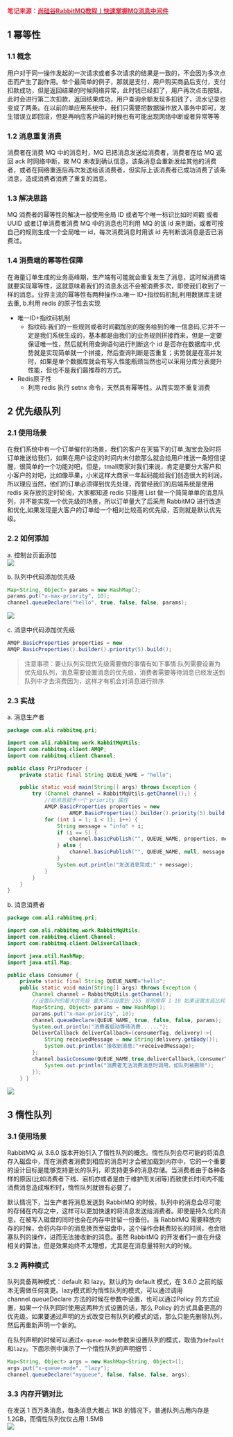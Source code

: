 **<font style="color:#DF2A3F;">笔记来源：</font>**[**<font style="color:#DF2A3F;">尚硅谷RabbitMQ教程丨快速掌握MQ消息中间件</font>**](https://www.bilibili.com/video/BV1cb4y1o7zz/?spm_id_from=333.337.search-card.all.click&vd_source=e8046ccbdc793e09a75eb61fe8e84a30)



## 1 幂等性
### 1.1 概念
用户对于同一操作发起的一次请求或者多次请求的结果是一致的，不会因为多次点击而产生了副作用。举个最简单的例子，那就是支付，用户购买商品后支付，支付扣款成功，但是返回结果的时候网络异常，此时钱已经扣了，用户再次点击按钮，此时会进行第二次扣款，返回结果成功，用户查询余额发现多扣钱了，流水记录也变成了两条。在以前的单应用系统中，我们只需要把数据操作放入事务中即可，发生错误立即回滚，但是再响应客户端的时候也有可能出现网络中断或者异常等等

### 1.2 消息重复消费
消费者在消费 MQ 中的消息时，MQ 已把消息发送给消费者，消费者在给 MQ 返回 ack 时网络中断，故 MQ 未收到确认信息，该条消息会重新发给其他的消费者，或者在网络重连后再次发送给该消费者，但实际上该消费者已成功消费了该条消息，造成消费者消费了重复的消息。

### 1.3 解决思路
MQ 消费者的幂等性的解决一般使用全局 ID 或者写个唯一标识比如时间戳 或者 UUID 或者订单消费者消费 MQ 中的消息也可利用 MQ 的该 id 来判断，或者可按自己的规则生成一个全局唯一 id，每次消费消息时用该 id 先判断该消息是否已消费过。

### 1.4 消费端的幂等性保障
在海量订单生成的业务高峰期，生产端有可能就会重复发生了消息，这时候消费端就要实现幂等性，这就意味着我们的消息永远不会被消费多次，即使我们收到了一样的消息。业界主流的幂等性有两种操作:a.唯一 ID+指纹码机制,利用数据库主键去重, b.利用 redis 的原子性去实现

+ 唯一ID+指纹码机制
    - 指纹码:我们的一些规则或者时间戳加别的服务给到的唯一信息码,它并不一定是我们系统生成的，基本都是由我们的业务规则拼接而来，但是一定要保证唯一性，然后就利用查询语句进行判断这个 id 是否存在数据库中,优势就是实现简单就一个拼接，然后查询判断是否重复；劣势就是在高并发时，如果是单个数据库就会有写入性能瓶颈当然也可以采用分库分表提升性能，但也不是我们最推荐的方式。
+ Redis原子性
    - 利用 redis 执行 setnx 命令，天然具有幂等性。从而实现不重复消费



## 2 优先级队列
### 2.1 使用场景
在我们系统中有一个订单催付的场景，我们的客户在天猫下的订单,淘宝会及时将订单推送给我们，如果在用户设定的时间内未付款那么就会给用户推送一条短信提醒，很简单的一个功能对吧，但是，tmall商家对我们来说，肯定是要分大客户和小客户的对吧，比如像苹果，小米这样大商家一年起码能给我们创造很大的利润，所以理应当然，他们的订单必须得到优先处理，而曾经我们的后端系统是使用 redis 来存放的定时轮询，大家都知道 redis 只能用 List 做一个简简单单的消息队列，并不能实现一个优先级的场景，所以订单量大了后采用 RabbitMQ 进行改造和优化,如果发现是大客户的订单给一个相对比较高的优先级，否则就是默认优先级。

### 2.2 如何添加
a. 控制台页面添加  
![](images/86.png)



b. 队列中代码添加优先级

```java
Map<String, Object> params = new HashMap();
params.put("x-max-priority", 10);
channel.queueDeclare("hello", true, false, false, params);
```



![](images/87.png)



c. 消息中代码添加优先级

```java
AMQP.BasicProperties properties = new 
AMQP.BasicProperties().builder().priority(5).build();
```

> 注意事项：要让队列实现优先级需要做的事情有如下事情:队列需要设置为优先级队列，消息需要设置消息的优先级，消费者需要等待消息已经发送到队列中才去消费因为，这样才有机会对消息进行排序
>

### 2.3 实战
a. 消息生产者

```java
package com.ali.rabbitmq.pri;

import com.ali.rabbitmq.work.RabbitMqUtils;
import com.rabbitmq.client.AMQP;
import com.rabbitmq.client.Channel;

public class PriProducer {
    private static final String QUEUE_NAME = "hello";

    public static void main(String[] args) throws Exception {
        try (Channel channel = RabbitMqUtils.getChannel();) {
            //给消息赋予一个 priority 属性
            AMQP.BasicProperties properties = new
                    AMQP.BasicProperties().builder().priority(5).build();
            for (int i = 1; i < 11; i++) {
                String message = "info" + i;
                if (i == 5) {
                    channel.basicPublish("", QUEUE_NAME, properties, message.getBytes());
                } else {
                    channel.basicPublish("", QUEUE_NAME, null, message.getBytes());
                }
                System.out.println("发送消息完成:" + message);
            }
        }
    }
}
```



b. 消息消费者

```java
package com.ali.rabbitmq.pri;

import com.ali.rabbitmq.work.RabbitMqUtils;
import com.rabbitmq.client.Channel;
import com.rabbitmq.client.DeliverCallback;

import java.util.HashMap;
import java.util.Map;

public class Consumer {
    private static final String QUEUE_NAME="hello";
    public static void main(String[] args) throws Exception {
        Channel channel = RabbitMqUtils.getChannel();
        //设置队列的最大优先级 最大可以设置到 255 官网推荐 1-10 如果设置太高比较吃内存和 CPU
        Map<String, Object> params = new HashMap();
        params.put("x-max-priority", 10);
        channel.queueDeclare(QUEUE_NAME, true, false, false, params);
        System.out.println("消费者启动等待消费......");
        DeliverCallback deliverCallback=(consumerTag, delivery)->{
            String receivedMessage = new String(delivery.getBody());
            System.out.println("接收到消息:"+receivedMessage);
        };
        channel.basicConsume(QUEUE_NAME,true,deliverCallback,(consumerTag)->{
            System.out.println("消费者无法消费消息时调用，如队列被删除");
        });
    } }
```

![](images/88.png)



## 3 惰性队列
### 3.1 使用场景
RabbitMQ 从 3.6.0 版本开始引入了惰性队列的概念。惰性队列会尽可能的将消息存入磁盘中，而在消费者消费到相应的消息时才会被加载到内存中，它的一个重要的设计目标是能够支持更长的队列，即支持更多的消息存储。当消费者由于各种各样的原因(比如消费者下线、宕机亦或者是由于维护而关闭等)而致使长时间内不能消费消息造成堆积时，惰性队列就很有必要了。

默认情况下，当生产者将消息发送到 RabbitMQ 的时候，队列中的消息会尽可能的存储在内存之中，这样可以更加快速的将消息发送给消费者。即使是持久化的消息，在被写入磁盘的同时也会在内存中驻留一份备份。当 RabbitMQ 需要释放内存的时候，会将内存中的消息换页至磁盘中，这个操作会耗费较长的时间，也会阻塞队列的操作，进而无法接收新的消息。虽然 RabbitMQ 的开发者们一直在升级相关的算法，但是效果始终不太理想，尤其是在消息量特别大的时候。



### 3.2 两种模式
队列具备两种模式：default 和 lazy。默认的为 default 模式，在 3.6.0 之前的版本无需做任何变更。lazy模式即为惰性队列的模式，可以通过调用 channel.queueDeclare 方法的时候在参数中设置，也可以通过Policy 的方式设置，如果一个队列同时使用这两种方式设置的话，那么 Policy 的方式具备更高的优先级。如果要通过声明的方式改变已有队列的模式的话，那么只能先删除队列，然后再重新声明一个新的。

在队列声明的时候可以通过`x-queue-mode`参数来设置队列的模式，取值为`default`和`lazy`。下面示例中演示了一个惰性队列的声明细节：

```java
Map<String, Object> args = new HashMap<String, Object>();
args.put("x-queue-mode", "lazy");
channel.queueDeclare("myqueue", false, false, false, args);
```



### 3.3 内存开销对比
在发送 1 百万条消息，每条消息大概占 1KB 的情况下，普通队列占用内存是 1.2GB，而惰性队列仅仅占用 1.5MB  
![](images/89.png)



